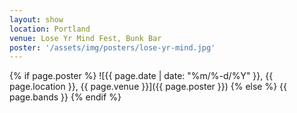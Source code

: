```yaml
---
layout: show
location: Portland
venue: Lose Yr Mind Fest, Bunk Bar
poster: '/assets/img/posters/lose-yr-mind.jpg'
---
```


{% if page.poster %}
![{{ page.date | date: "%m/%-d/%Y" }}, {{ page.location }}, {{ page.venue }}]({{ page.poster }})
{% else %}
{{ page.bands }}
{% endif %}

